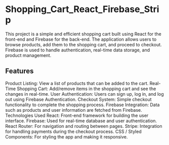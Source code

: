 # Shopping_Cart_React_Firebase_Strip

This project is a simple and efficient shopping cart built using React for the front-end and Firebase for the back-end. The application allows users to browse products, add them to the shopping cart, and proceed to checkout. Firebase is used to handle authentication, real-time data storage, and product management.

## Features
Product Listing: View a list of products that can be added to the cart.
Real-Time Shopping Cart: Add/remove items in the shopping cart and see the changes in real-time.
User Authentication: Users can sign up, log in, and log out using Firebase Authentication.
Checkout System: Simple checkout functionality to complete the shopping process.
Firebase Integration: Data such as products and user information are fetched from Firebase.
Technologies Used
React: Front-end framework for building the user interface.
Firebase: Used for real-time database and user authentication.
React Router: For navigation and routing between pages.
Stripe: Integration for handling payments during the checkout process.
CSS / Styled Components: For styling the app and making it responsive.


